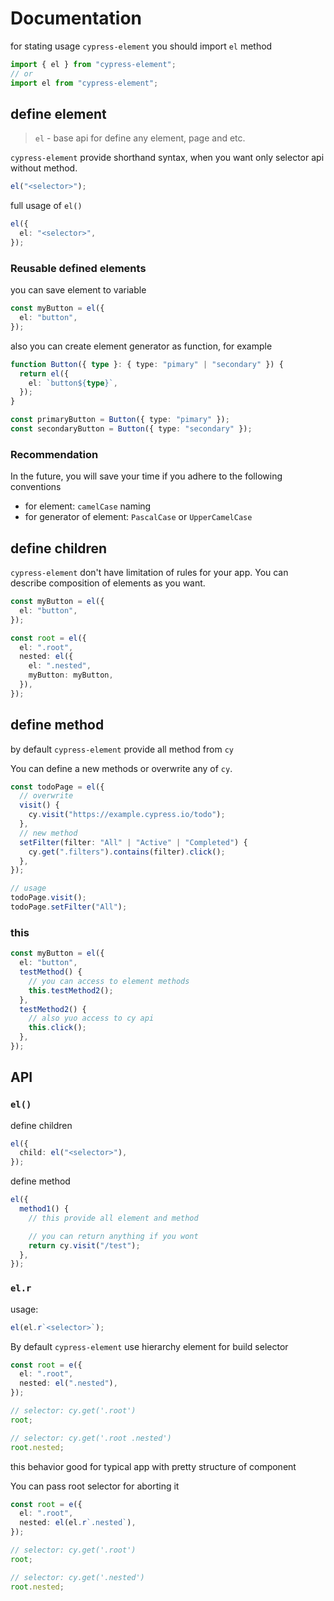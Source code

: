 # Documentation

for stating usage `cypress-element` you should import `el` method

```typescript
import { el } from "cypress-element";
// or
import el from "cypress-element";
```

## define element

> `el` - base api for define any element, page and etc.

`cypress-element` provide shorthand syntax, when you want only selector api without method.

```typescript
el("<selector>");
```

full usage of `el()`

```typescript
el({
  el: "<selector>",
});
```

### Reusable defined elements

you can save element to variable

```typescript
const myButton = el({
  el: "button",
});
```

also you can create element generator as function, for example

```typescript
function Button({ type }: { type: "pimary" | "secondary" }) {
  return el({
    el: `button${type}`,
  });
}

const primaryButton = Button({ type: "pimary" });
const secondaryButton = Button({ type: "secondary" });
```

### Recommendation

In the future, you will save your time if you adhere to the following conventions

- for element: `camelCase` naming
- for generator of element: `PascalCase` or `UpperCamelCase`

## define children

`cypress-element` don't have limitation of rules for your app. You can describe composition of elements as you want.

```typescript
const myButton = el({
  el: "button",
});

const root = el({
  el: ".root",
  nested: el({
    el: ".nested",
    myButton: myButton,
  }),
});
```

## define method

by default `cypress-element` provide all method from `cy`

You can define a new methods or overwrite any of `cy`.

```typescript
const todoPage = el({
  // overwrite
  visit() {
    cy.visit("https://example.cypress.io/todo");
  },
  // new method
  setFilter(filter: "All" | "Active" | "Completed") {
    cy.get(".filters").contains(filter).click();
  },
});

// usage
todoPage.visit();
todoPage.setFilter("All");
```

### this

```typescript
const myButton = el({
  el: "button",
  testMethod() {
    // you can access to element methods
    this.testMethod2();
  },
  testMethod2() {
    // also yuo access to cy api
    this.click();
  },
});
```

## API

### `el()`

define children

```typescript
el({
  child: el("<selector>"),
});
```

define method

```typescript
el({
  method1() {
    // this provide all element and method

    // you can return anything if you wont
    return cy.visit("/test");
  },
});
```

### `el.r`

usage:

```typescript
el(el.r`<selector>`);
```

By default `cypress-element` use hierarchy element for build selector

```typescript
const root = e({
  el: ".root",
  nested: el(".nested"),
});

// selector: cy.get('.root')
root;

// selector: cy.get('.root .nested')
root.nested;
```

this behavior good for typical app with pretty structure of component

You can pass root selector for aborting it

```typescript
const root = e({
  el: ".root",
  nested: el(el.r`.nested`),
});

// selector: cy.get('.root')
root;

// selector: cy.get('.nested')
root.nested;
```
